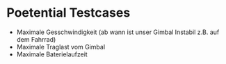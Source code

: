 # Poetential Testcases

- Maximale Gesschwindigkeit (ab wann ist unser Gimbal Instabil z.B. auf dem Fahrrad)
- Maximale Traglast vom Gimbal
- Maximale Baterielaufzeit
  